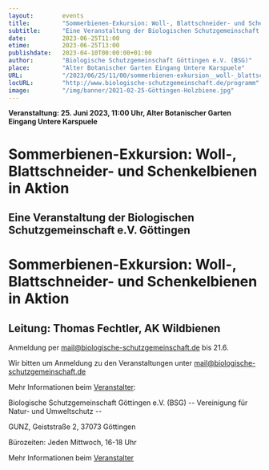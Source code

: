 ```yaml
---
layout:        events
title:         "Sommerbienen-Exkursion: Woll-, Blattschneider- und Schenkelbienen in Aktion"
subtitle:      "Eine Veranstaltung der Biologischen Schutzgemeinschaft e.V. Göttingen"
date:          2023-06-25T11:00
etime:         2023-06-25T13:00
publishdate:   2023-04-10T00:00:00+01:00
author:        "Biologische Schutzgemeinschaft Göttingen e.V. (BSG)"
place:         "Alter Botanischer Garten Eingang Untere Karspuele"
URL:           "/2023/06/25/11/00/sommerbienen-exkursion__woll-_blattschneider-_und_schenkelbienen_in_aktion"
locURL:        "http://www.biologische-schutzgemeinschaft.de/programm"
image:         "/img/banner/2021-02-25-Göttingen-Holzbiene.jpg"
---
```


**Veranstaltung: 25. Juni 2023, 11:00 Uhr, Alter Botanischer Garten Eingang Untere Karspuele**

Sommerbienen-Exkursion: Woll-, Blattschneider- und Schenkelbienen in Aktion
===========

Eine Veranstaltung der Biologischen Schutzgemeinschaft e.V. Göttingen
-----------
Sommerbienen-Exkursion: Woll-, Blattschneider- und Schenkelbienen in Aktion
=============

Leitung: Thomas Fechtler, AK Wildbienen
-------------

Anmeldung per mail@biologische-schutzgemeinschaft.de bis 21.6.


Wir bitten um Anmeldung zu den Veranstaltungen unter mail@biologische-schutzgemeinschaft.de

Mehr Informationen beim [Veranstalter](http://www.biologische-schutzgemeinschaft.de/programm.html):

Biologische Schutzgemeinschaft Göttingen e.V. (BSG)
-- Vereinigung für Natur- und Umweltschutz --

GUNZ, Geiststraße 2, 37073 Göttingen

Bürozeiten: Jeden Mittwoch, 16-18 Uhr

Mehr Informationen beim [Veranstalter](http://www.biologische-schutzgemeinschaft.de/programm)
